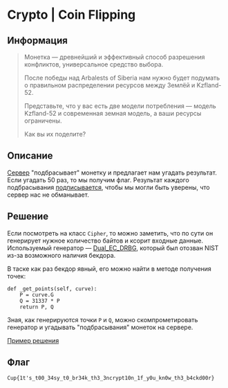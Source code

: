 # Crypto | Coin Flipping

## Информация

> Монетка — древнейший и эффективный способ разрешения конфликтов, универсальное средство выбора.
> 
> После победы над Arbalests of Siberia нам нужно будет подумать о правильном распределении ресурсов между Землёй и Kzfland-52.
> 
> Представьте, что у вас есть две модели потребления — модель Kzfland-52 и современная земная модель, а ваши ресурсы ограничены.
> 
> Как вы их поделите?


## Описание

[Сервер](service/server.py) "подбрасывает" монетку и предлагает нам угадать результат. Если угадать 50 раз, то мы получим флаг. Результат каждого подбрасывания [подписывается](https://en.wikipedia.org/wiki/Commitment_scheme#Coin_flipping), чтобы мы могли быть уверены, что сервер нас не обманывает.


## Решение

Если посмотреть на класс `Cipher`, то можно заметить, что по сути он генерирует нужное количество байтов и ксорит входные данные. Используемый генератор — [Dual_EC_DRBG](https://ru.wikipedia.org/wiki/Dual_EC_DRBG), который был отозван NIST из-за возможного наличия бекдора.

В таске как раз бекдор явный, его можно найти в методе получения точек:

```py3
def _get_points(self, curve):
    P = curve.G
    Q = 31337 * P
    return P, Q
```

Зная, как генерируются точки `P` и `Q`, можно скомпрометировать генератор и угадывать "подбрасывания" монеток на сервере.

[Пример решения](exploit.py)


## Флаг

`Cup{1t's_t00_34sy_t0_br34k_th3_3ncrypt10n_1f_y0u_kn0w_th3_b4ckd00r}`
